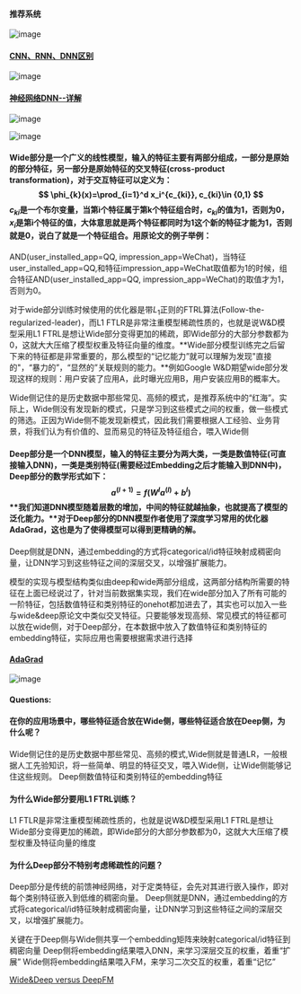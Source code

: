 #### 推荐系统

![image](https://user-images.githubusercontent.com/39177230/111759984-2bdb3880-88d9-11eb-8bd7-c07a759f0b23.png)


#### [CNN、RNN、DNN区别](https://blog.csdn.net/lff1208/article/details/77717149)

![image](https://user-images.githubusercontent.com/39177230/111754741-4e6a5300-88d3-11eb-83aa-c7015afc501c.png)

#### [神经网络DNN--详解](https://blog.csdn.net/qq_33472146/article/details/91351181)

![image](https://user-images.githubusercontent.com/39177230/111755165-c5075080-88d3-11eb-96ba-b5b1a353c835.png)

![image](https://user-images.githubusercontent.com/39177230/111757653-83c47000-88d6-11eb-8393-01529848a8eb.png)


#### Wide部分是一个广义的线性模型，输入的特征主要有两部分组成，一部分是原始的部分特征，另一部分是原始特征的交叉特征(cross-product transformation)，对于交互特征可以定义为： $$ \phi_{k}(x)=\prod_{i=1}^d x_i^{c_{ki}}, c_{ki}\in {0,1} $$ $c_{ki}$是一个布尔变量，当第i个特征属于第k个特征组合时，$c_{ki}$的值为1，否则为0，$x_i$是第i个特征的值，大体意思就是两个特征都同时为1这个新的特征才能为1，否则就是0，说白了就是一个特征组合。用原论文的例子举例：

AND(user_installed_app=QQ, impression_app=WeChat)，当特征user_installed_app=QQ,和特征impression_app=WeChat取值都为1的时候，组合特征AND(user_installed_app=QQ, impression_app=WeChat)的取值才为1，否则为0。

对于wide部分训练时候使用的优化器是带$L_1$正则的FTRL算法(Follow-the-regularized-leader)，而L1 FTLR是非常注重模型稀疏性质的，也就是说W&D模型采用L1 FTRL是想让Wide部分变得更加的稀疏，即Wide部分的大部分参数都为0，这就大大压缩了模型权重及特征向量的维度。**Wide部分模型训练完之后留下来的特征都是非常重要的，那么模型的“记忆能力”就可以理解为发现"直接的"，“暴力的”，“显然的”关联规则的能力。**例如Google W&D期望wide部分发现这样的规则：用户安装了应用A，此时曝光应用B，用户安装应用B的概率大。

Wide侧记住的是历史数据中那些常见、高频的模式，是推荐系统中的“红海”。实际上，Wide侧没有发现新的模式，只是学习到这些模式之间的权重，做一些模式的筛选。正因为Wide侧不能发现新模式，因此我们需要根据人工经验、业务背景，将我们认为有价值的、显而易见的特征及特征组合，喂入Wide侧

#### Deep部分是一个DNN模型，输入的特征主要分为两大类，一类是数值特征(可直接输入DNN)，一类是类别特征(需要经过Embedding之后才能输入到DNN中)，Deep部分的数学形式如下： $$ a^{(l+1)} = f(W^{l}a^{(l)} + b^{l}) $$ **我们知道DNN模型随着层数的增加，中间的特征就越抽象，也就提高了模型的泛化能力。**对于Deep部分的DNN模型作者使用了深度学习常用的优化器AdaGrad，这也是为了使得模型可以得到更精确的解。

Deep侧就是DNN，通过embedding的方式将categorical/id特征映射成稠密向量，让DNN学习到这些特征之间的深层交叉，以增强扩展能力。

模型的实现与模型结构类似由deep和wide两部分组成，这两部分结构所需要的特征在上面已经说过了，针对当前数据集实现，我们在wide部分加入了所有可能的一阶特征，包括数值特征和类别特征的onehot都加进去了，其实也可以加入一些与wide&deep原论文中类似交叉特征。只要能够发现高频、常见模式的特征都可以放在wide侧，对于Deep部分，在本数据中放入了数值特征和类别特征的embedding特征，实际应用也需要根据需求进行选择

#### [AdaGrad](https://blog.csdn.net/u010089444/article/details/76725843?ops_request_misc=%257B%2522request%255Fid%2522%253A%2522161614564616780262511289%2522%252C%2522scm%2522%253A%252220140713.130102334..%2522%257D&request_id=161614564616780262511289&biz_id=0&utm_medium=distribute.pc_search_result.none-task-blog-2~all~baidu_landing_v2~default-6-76725843.first_rank_v2_pc_rank_v29&utm_term=Adagrad)
![image](https://user-images.githubusercontent.com/39177230/111758613-ac009e80-88d7-11eb-9e5b-dcbc596376be.png)


#### Questions:

#### 在你的应用场景中，哪些特征适合放在Wide侧，哪些特征适合放在Deep侧，为什么呢？
Wide侧记住的是历史数据中那些常见、高频的模式,Wide侧就是普通LR，一般根据人工先验知识，将一些简单、明显的特征交叉，喂入Wide侧，让Wide侧能够记住这些规则。
Deep侧数值特征和类别特征的embedding特征


#### 为什么Wide部分要用L1 FTRL训练？
L1 FTLR是非常注重模型稀疏性质的，也就是说W&D模型采用L1 FTRL是想让Wide部分变得更加的稀疏，即Wide部分的大部分参数都为0，这就大大压缩了模型权重及特征向量的维度

#### 为什么Deep部分不特别考虑稀疏性的问题？
Deep部分是传统的前馈神经网络，对于定类特征，会先对其进行嵌入操作，即对每个类别特征嵌入到低维的稠密向量。
Deep侧就是DNN，通过embedding的方式将categorical/id特征映射成稠密向量，让DNN学习到这些特征之间的深层交叉，以增强扩展能力。

关键在于Deep侧与Wide侧共享一个embedding矩阵来映射categorical/id特征到稠密向量
Deep侧将embedding结果喂入DNN，来学习深层交互的权重，着重“扩展”
Wide侧将embedding结果喂入FM，来学习二次交互的权重，着重“记忆”


[Wide&Deep versus DeepFM](https://blog.csdn.net/sinat_29819401/article/details/91359217?ops_request_misc=%257B%2522request%255Fid%2522%253A%2522161614607416780266229481%2522%252C%2522scm%2522%253A%252220140713.130102334.pc%255Fall.%2522%257D&request_id=161614607416780266229481&biz_id=0&utm_medium=distribute.pc_search_result.none-task-blog-2~all~first_rank_v2~rank_v29-11-91359217.first_rank_v2_pc_rank_v29&utm_term=wide+deep%E7%89%B9%E5%BE%81%E5%B7%A5%E7%A8%8B)

